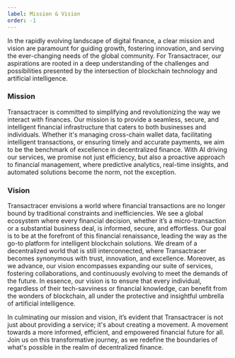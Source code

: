 ```yaml
---
label: Mission & Vision
order: -1
---
```


In the rapidly evolving landscape of digital finance, a clear mission and vision are paramount for guiding growth, fostering innovation, and serving the ever-changing needs of the global community. For Transactracer, our aspirations are rooted in a deep understanding of the challenges and possibilities presented by the intersection of blockchain technology and artificial intelligence.

### Mission

Transactracer is committed to simplifying and revolutionizing the way we interact with finances. Our mission is to provide a seamless, secure, and intelligent financial infrastructure that caters to both businesses and individuals. Whether it's managing cross-chain wallet data, facilitating intelligent transactions, or ensuring timely and accurate payments, we aim to be the benchmark of excellence in decentralized finance. With AI driving our services, we promise not just efficiency, but also a proactive approach to financial management, where predictive analytics, real-time insights, and automated solutions become the norm, not the exception.

### Vision

Transactracer envisions a world where financial transactions are no longer bound by traditional constraints and inefficiencies. We see a global ecosystem where every financial decision, whether it’s a micro-transaction or a substantial business deal, is informed, secure, and effortless. Our goal is to be at the forefront of this financial renaissance, leading the way as the go-to platform for intelligent blockchain solutions. We dream of a decentralized world that is still interconnected, where Transactracer becomes synonymous with trust, innovation, and excellence. Moreover, as we advance, our vision encompasses expanding our suite of services, fostering collaborations, and continuously evolving to meet the demands of the future. In essence, our vision is to ensure that every individual, regardless of their tech-savviness or financial knowledge, can benefit from the wonders of blockchain, all under the protective and insightful umbrella of artificial intelligence.

In culminating our mission and vision, it’s evident that Transactracer is not just about providing a service; it's about creating a movement. A movement towards a more informed, efficient, and empowered financial future for all. Join us on this transformative journey, as we redefine the boundaries of what's possible in the realm of decentralized finance.
